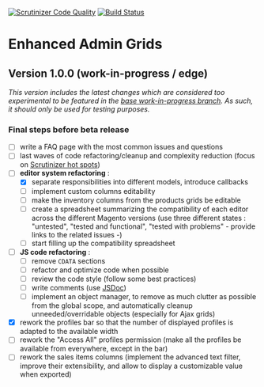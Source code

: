 [![Scrutinizer Code Quality](https://scrutinizer-ci.com/g/mage-eag/mage-enhanced-admin-grids/badges/quality-score.png?b=1.0.0-wip-edge)](https://scrutinizer-ci.com/g/mage-eag/mage-enhanced-admin-grids/?branch=1.0.0-wip-edge) [![Build Status](https://scrutinizer-ci.com/g/mage-eag/mage-enhanced-admin-grids/badges/build.png?b=1.0.0-wip)](https://scrutinizer-ci.com/g/mage-eag/mage-enhanced-admin-grids/build-status/1.0.0-wip)

# Enhanced Admin Grids
## Version 1.0.0 (work-in-progress / edge)

_This version includes the latest changes which are considered too experimental to be featured in the [base work-in-progress branch](https://github.com/mage-eag/mage-enhanced-admin-grids/tree/1.0.0-wip). As such, it should only be used for testing purposes._

### Final steps before beta release
- [ ] write a FAQ page with the most common issues and questions
- [ ] last waves of code refactoring/cleanup and complexity reduction (focus on [Scrutinizer hot spots](https://scrutinizer-ci.com/g/mage-eag/mage-enhanced-admin-grids/code-structure/1.0.0-wip/hot-spots))
- [ ] **editor system refactoring** :
    - [X] separate responsibilities into different models, introduce callbacks
    - [ ] implement custom columns editability
    - [ ] make the inventory columns from the products grids be editable
    - [ ] create a spreadsheet summarizing the compatibility of each editor across the different Magento versions (use three different states : "untested", "tested and functional", "tested with problems" - provide links to the related issues -)
    - [ ] start filling up the compatibility spreadsheet
- [ ] **JS code refactoring** :
    - [ ] remove `CDATA` sections
    - [ ] refactor and optimize code when possible
    - [ ] review the code style (follow some best practices)
    - [ ] write comments (use [JSDoc](http://usejsdoc.org/index.html))
    - [ ] implement an object manager, to remove as much clutter as possible from the global scope, and automatically cleanup unneeded/overridable objects (especially for Ajax grids)
- [X] rework the profiles bar so that the number of displayed profiles is adapted to the available width
- [ ] rework the "Access All" profiles permission (make all the profiles be available from everywhere, except in the bar)
- [ ] rework the sales items columns (implement the advanced text filter, improve their extensibility, and allow to display a customizable value when exported)
